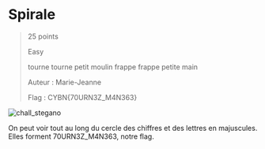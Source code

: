 # Spirale

> 25 points
>
> Easy
> 
> tourne tourne petit moulin frappe frappe petite main
>
> Auteur : Marie-Jeanne
>
> Flag : CYBN{70URN3Z_M4N363}

![chall_stegano](https://user-images.githubusercontent.com/58084848/208887306-62eb1d99-474b-4f14-aeb8-c17f2a56bbab.png)

On peut voir tout au long du cercle des chiffres et des lettres en majuscules. Elles forment 70URN3Z_M4N363, notre flag. 
